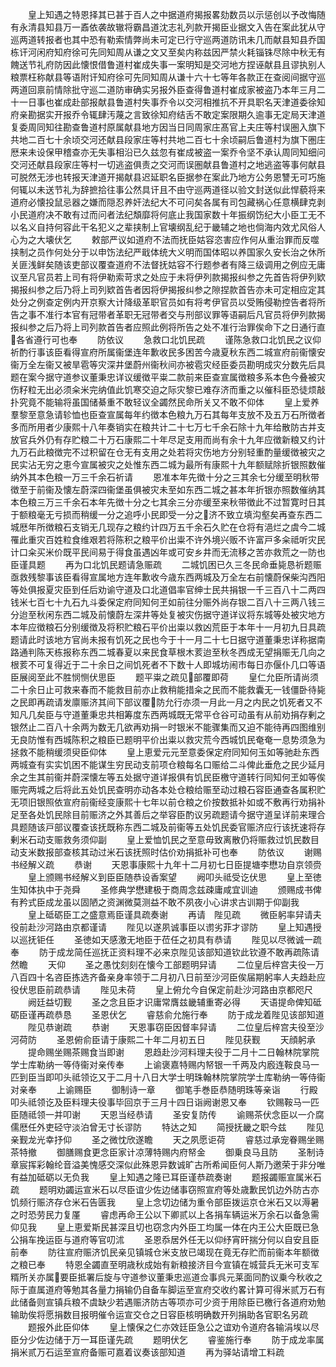 <!-- { "loadSidebar": true } -->
　　皇上知遇之特恩择其已甚于百人之中据道府揭报畧劾数员以示惩创以予改悔随有永清县知县万一鼒依袭故辙将霸昌道沈志礼列款开揭臣业据文入告在案此犹从守巡两道转报者也其中恐有勒索情弊尚未可定已行守巡两道防讯未几而献县知县乔国栋讦河闲府知府徐可先同知周从谦之文又至矣内称兹因严禁火耗锱铢尽除中秋无有餽送节礼府防因此懐恨借鲁道村崔成失事一案明知是交河地方捏诬献县且谬执别人粮票枉称献县等语附讦知府徐可先同知周从谦十六十七等年各款正在查阅间据守巡两道回禀前情除批守巡二道防审确实另报外臣查得鲁道村崔成家被盗乃本年三月二十一日事也崔成赴部报献县鲁道村失事乔令以交河相推抗不开具职名天津道委徐知府亲勘据实开报乔令辄肆汚蔑之言致徐知府结舌不敢定案限期久逾事无定局天津道复委周同知往勘查鲁道村原属献县地方因当日同周家庄髙官上夫庄等村误圏入旗下共地二百七十余顷交河还献县段家庄等村共地二百七十余顷嗣后鲁道村为旗下圏庄厯来未设保甲稽查亦无失事相沿已久兹忽有崔成被盗一案乔令坚不承认周同知细问交河还献县段家庄等村一切逃盗俱责之交河而误圏献县鲁道村之地逃盗等事何献县可脱然无涉也转报天津道开揭献县迟延职名臣据参在案此乃地方公务恩讐无可巧施何辄以未送节礼为辞摭拾往事公然具讦且不由守巡两道径以验文封送似此悍藐将来道府必懐投鼠忌器之嫌而隠忍养奸法纪大不可问矣各属有司包藏祸心任意横肆克剥小民道府决不敢有过而问者法纪頽靡将何底止我国家数十年振纲饬纪大小臣工无不以名义自持何容此干名犯义之辈挟制上官壊纲乱纪于畿辅之地也倘海内效尤风俗人心为之大壊伏乞
　　敕部严议如道府不法而抚臣姑容恣害应作何从重治罪而反噬挟制之员作何处分于以申饬法纪严戢体统大义明而国体昭以养国家久安长治之休所关匪浅鲜矣随该吏部议覆查道府不法督抚姑容不行题参者有降三级调用之例应无庸议至凡官员若上司有将伊勒索苛求之处应于未将伊列款揭报纠参之先首告将伊列欵揭报纠参之后乃将上司列欵首告者因将伊揭报纠参之隙捏款首告亦未可定相应定其处分之例查定例内开京察大计降级革职官员如有将考伊官员以受贿侵勒控告者将所告之事不准行本官有冠带者革职无冠带者交与刑部议罪等语嗣后凡官员将伊列款揭报纠参之后乃将上司列款首告者应照此例将所告之处不准行治罪俟命下之日通行直各省遵行可也奉
　　防依议
　　急救口北饥民疏
　　谨陈急救口北饥民之议仰祈酌行事该臣看得宣府所属衞堡连年歉收民多困苦今歳夏秋东西二城宣府前衞懐安衞万全左衞又被旱雹等灾深井堡蔚州衞秋间亦被雹灾经臣委员勘明成灾分数先后具题在案今据守道参议董秉忠详议缓徴平粜二款前来臣查宣属徴粮多系本色今叠被灾伤籽粒无出必须籴米完纳值此饥寒交迫之际灾黎已难存济而重之以催科臣恐徒烦敲扑究竟不能输将虽国储綦重不敢轻议全蠲然民命所关又不敢不仰体
　　皇上爱养羣黎至意急请轸恤也臣查宣属每年约徴本色粮九万石其每年支放不及五万石所徴者多而所用者少康熙十八年奏销实在粮共计二十七万七千余石除十九年给散防古并支放官兵外仍有存贮粮二十万石康熙二十年尽足支用而尚有余十九年应徴新粮又约计九万石此粮徴完不过积留在仓无有支用之处若将灾伤地方分别轻重酌量缓徴被灾之民实沾无穷之恵今宣属被灾之处惟东西二城为最所有康熙十九年额赋除折银照数催纳外其本色粮一万三千余石祈请
　　恩准本年先徴十分之三其余七分缓至明秋带徴至于前衞及懐左蔚深四衞堡虽俱被灾未至如东西二城之甚本年折银亦照数催纳其本色粮三万三千余石本年先徴十分之七其余三分亦缓至来秋带徴此不过暂寛时日其于额粮毫无亏损而稍缓一分之追呼小民即受一分之济不致立填沟壑矣再查东西二城厯年所徴粮石支销无几现存之粮约计四万五千余石久贮在仓将有浥烂之虞今二城罹此重灾百姓粒食维艰若将陈积之粮平价出粜不许外境兴贩不许富戸多籴祗听灾民计口籴买米价既平民间易于得食虽遇凶年或可安乡井而无流移之苦亦救荒之一防也臣谨具题
　　再为口北饥民题请急赈疏
　　二城饥困已久三冬民命垂毙恳祈题赈亟救残黎事该臣看得宣属地方连年歉收今歳东西两城及万全左右前懐蔚保柴沟西阳等处俱报夏灾臣到任后劝谕守道及口北道倡率官绅士民共捐银一千三百八十二两四钱米七百七十九石九斗委保定府同知何玊如前往分赈外尚存银二百八十三两八钱三分迨至秋闲东西二城及前懐蔚左深井等处复被灾伤据守道详议将东城等处被灾地方本年应徴粮石分别缓徴及将积贮粮石平价出粜以救凶荒臣于本年十一月初九日具疏题请此时该地方官尚未报有饥死之民也今于十一月二十七日据守道董秉忠详称据南路通判陈天栋报称东西二城春夏以来民食草根木荄迨至秋冬西成无望捐赈无几向之根荄不可复得近于二十余日之间饥死者不下数十人即城坊闹市每日亦偃仆几口等语臣展阅至此不胜悯恻伏思臣
　　题平粜之疏见部覆即荷
　　皇仁允臣所请尚须二十余日止可救来春而不能救目前亦止救稍能措籴之民而不能救囊无一钱僵卧待毙之民即再疏请发廪赈济其间下部议覆防允行亦须一月此一月之内民之饥死者又不知凡几矣臣与守道董秉忠共相筹度东西两城既无常平仓谷可动虽有从前劝捐存剰之银然止二百八十余两为数无几欲再劝捐一时银米不能骤集而又迫不能待再四图维别无良防惟有西城陈积之粮臣已题明平价出粜以救灾荒今西城饥民奄奄一息势须急为拯救不能稍缓须臾臣仰体
　　皇上恵爱元元至意委保定府同知何玉如等驰赴东西两城查有实实饥困不能谋生穷民动支前项仓粮每名口赈给二斗俾此垂危之民少延月余之生其前衞并蔚深懐左等五处据守道详报俱有饥民臣檄守道转行同知何玊如等俟赈完两城之后将此五处饥民查明亦动各本处仓粮给赈至动过粮石容臣通查各属积贮无项旧银照依宣府前衞经变康熙十七年以前仓粮之价按数抵补如或不敷再行劝捐补足至各处饥民除目前赈济之外其善后之举容臣酌议另疏题请今据守道呈详前来理合具题随该戸部议覆查该抚既称东西二城及前衞等五处饥民委官赈济应行该抚速将存剰米石动支赈救务须仰副
　　皇上爱恤饥民之至意毋致离散仍将赈救过饥民数目动支米数报部查核其动过米石该抚照时估价劝捐抵补可也奉
　　防依议
　　谢赐书经解义疏
　　恭谢
　　天恩事康熙十九年十二月初七日臣提塘李懋功自京领赍
　　皇上颁赐书经解义到臣臣随恭设香案望
　　阙叩头祗受讫伏思
　　皇上至徳生知体执中于尧舜
　　圣修典学懋建极于商周念兹疎庸咸宜训迪
　　颁赐成书俾有矜式臣成龙虽以固陋之资渊微莫测益不敢不夙夜小心讲求古训期于仰副我
　　皇上砥砺臣工之盛意焉臣谨具疏奏谢
　　再请　陛见疏
　　微臣躬率舁请夫役前赴沙河路由京都谨请
　　陛见以遂夙诚事臣以谫劣菲才谬防
　　皇上知遇授以巡抚钜任
　　圣徳如天感激无地臣于莅任之初具有恭请
　　陛见以尽微诚一疏奉
　　防于成龙简任巡抚正资料理不必来京陛见该部知道钦此钦遵不敢再疏陈请然瞻
　　天仰
　　圣之愚忱刻刻在懐今工部题明舁请
　　二位皇后梓宫夫役一万八百四十名咨臣拣选齐备亲身率领于二月初八日前至沙河臣俟届期躬率人夫趋赴应役伏思臣前疏恭请
　　陛见未荷
　　皇上俯允今自保定前赴沙河路由京都咫尺
　　阙廷益切觐
　　圣之念且臣才识庸常膺兹畿辅重寄必得
　　天语提命俾知砥砺臣谨再疏恭恳
　　圣恩伏乞
　　睿慈俞允施行奉
　　防于成龙着陛见该部知道
　　陛见恭谢疏
　　恭谢
　　天恩事窃臣因督率舁请
　　二位皇后梓宫夫役至沙河荷防
　　圣恩俯俞臣请于康熙二十年二月初五日
　　陛见获觐
　　天顔躬承
　　提命赐坐赐茶赐食当即谢
　　恩趋赴沙河料理夫役于二月十二日翰林院掌院学士库勒纳一等侍衞对亲传奉
　　上谕褒嘉特赐内帑银一千两及内廏连鞍良马一匹到臣当即叩头祗领讫又于二月十八日大学士明珠翰林院掌院学士库勒纳一等侍衞对亲奉
　　上谕赐臣
　　御制诗一章
　　御笔手巻臣恭随明珠等亲诣
　　行殿叩头祗领讫及臣料理夫役事毕回京于三月十四日诣阙谢恩又奉
　　钦赐鞍马一匹臣随祗领一并叩谢
　　天恩当经恭请
　　圣安复防传
　　谕赐茶伏念臣以一介腐儒厯任外吏硁守淡泊曾无寸长谬防
　　特达之知
　　简授抚畿之职今兹
　　陛见亲觐龙光幸抒仰
　　圣之微忱欣遂瞻
　　天之夙愿讵荷
　　睿慈过承宠眷赐坐赐茶特撤
　　御膳赐食更念臣家计凉薄特赐内府帑金
　　御乗良马且防
　　圣制诗章宸挥彩翰纶音溢美愧感交深似此殊恩异数诚旷古所希闻臣何人斯乃邀荣于非分唯有益加砥砺以无负我
　　皇上知遇之隆已耳臣谨恭疏奏谢
　　题报蠲赈宣属米石疏
　　题明劝蠲运宣米石以尽臣谊少佐边储事窃照宣府等处歳歉民饥边外防古亦饥频行赈济存仓米石告匮我
　　皇上念切边储为重令部臣拨运京仓米石又以溽暑之时恐劳民力复厪
　　睿虑再命王公以下卿贰以上各捐车辆运米万余石以备急需仰见我
　　皇上恵爱斯民甚深且切也窃念内外臣工均属一体在内王公大臣既已急公捐车挽运臣与道府等官叨沭
　　圣恩忝居外任无以仰纾宵旰揣分何以自安且臣前奉
　　防往宣府赈济饥民亲见镇城仓米支放已竭现在竟无存贮而前衞本年额徴之粮已奉
　　特恩全蠲直至明歳秋成始有新粮接济目今宣镇在城营兵无米可支军糈所关亦属要臣抵署后旋与守道参议董秉忠巡道佥事呉元莱面同酌议乗今秋收之际于直属道府等勉其各量力捐输仍自备车脚运至宣府交收约畧计算可得米贰万石有此储备则宣镇兵粮不虞缺少若遇赈济防古等项亦可少资于用除臣已檄行各道府劝勉输助俟将愿捐数目报明催令运宣交仓之日容臣核明确数开列捐助各官职名另疏
　　题报外此臣仰体
　　皇上懐保之仁亦效廷臣急公之谊劝令道府各输涓埃以尽臣分少佐边储于万一耳臣谨先疏
　　题明伏乞
　　睿鉴施行奉
　　防于成龙率属捐米贰万石运至宣府备赈可嘉着议奏该部知道
　　再为驿站请增工料疏

